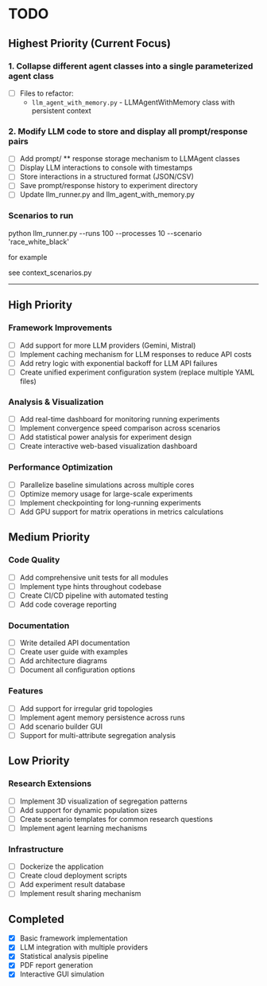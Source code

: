 # TODO

## Highest Priority (Current Focus)

### 1. Collapse different agent classes into a single parameterized agent class
- [ ] Files to refactor:
  - `llm_agent_with_memory.py` - LLMAgentWithMemory class with persistent context


### 2. Modify LLM code to store and display all prompt/response pairs
- [ ] Add prompt/
		** response storage mechanism to LLMAgent classes 
- [ ] Display LLM interactions to console with timestamps
- [ ] Store interactions in a structured format (JSON/CSV)
- [ ] Save prompt/response history to experiment directory
- [ ] Update llm_runner.py and llm_agent_with_memory.py

### Scenarios to run
python llm_runner.py --runs 100 --processes 10 --scenario 'race_white_black'

for example 

see context_scenarios.py









-----
## High Priority

### Framework Improvements
- [ ] Add support for more LLM providers (Gemini, Mistral)
- [ ] Implement caching mechanism for LLM responses to reduce API costs
- [ ] Add retry logic with exponential backoff for LLM API failures
- [ ] Create unified experiment configuration system (replace multiple YAML files)

### Analysis & Visualization
- [ ] Add real-time dashboard for monitoring running experiments
- [ ] Implement convergence speed comparison across scenarios
- [ ] Add statistical power analysis for experiment design
- [ ] Create interactive web-based visualization dashboard

### Performance Optimization
- [ ] Parallelize baseline simulations across multiple cores
- [ ] Optimize memory usage for large-scale experiments
- [ ] Implement checkpointing for long-running experiments
- [ ] Add GPU support for matrix operations in metrics calculations

## Medium Priority

### Code Quality
- [ ] Add comprehensive unit tests for all modules
- [ ] Implement type hints throughout codebase
- [ ] Create CI/CD pipeline with automated testing
- [ ] Add code coverage reporting

### Documentation
- [ ] Write detailed API documentation
- [ ] Create user guide with examples
- [ ] Add architecture diagrams
- [ ] Document all configuration options

### Features
- [ ] Add support for irregular grid topologies
- [ ] Implement agent memory persistence across runs
- [ ] Add scenario builder GUI
- [ ] Support for multi-attribute segregation analysis

## Low Priority

### Research Extensions
- [ ] Implement 3D visualization of segregation patterns
- [ ] Add support for dynamic population sizes
- [ ] Create scenario templates for common research questions
- [ ] Implement agent learning mechanisms

### Infrastructure
- [ ] Dockerize the application
- [ ] Create cloud deployment scripts
- [ ] Add experiment result database
- [ ] Implement result sharing mechanism

## Completed
- [x] Basic framework implementation
- [x] LLM integration with multiple providers
- [x] Statistical analysis pipeline
- [x] PDF report generation
- [x] Interactive GUI simulation